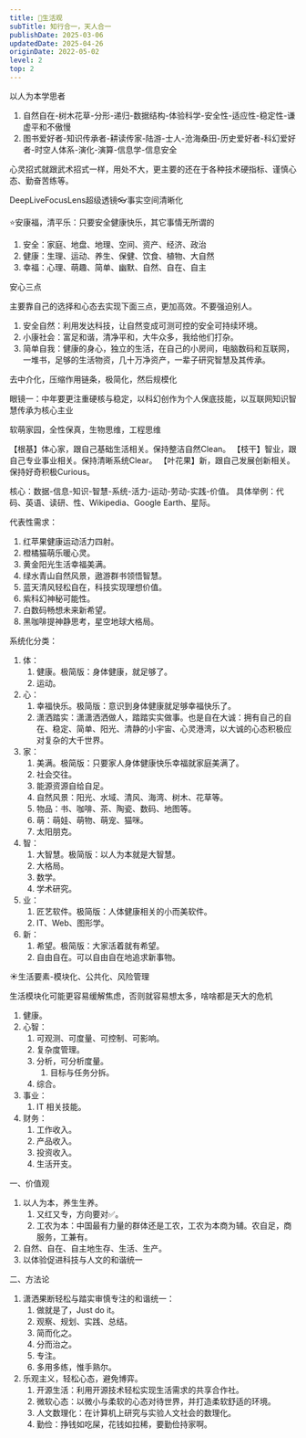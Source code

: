 ```yaml
---
title: 🌼生活观
subTitle: 知行合一，天人合一
publishDate: 2025-03-06
updatedDate: 2025-04-26
originDate: 2022-05-02
level: 2
top: 2
---
```


以人为本学思者
1. 自然自在-树木花草-分形-递归-数据结构-体验科学-安全性-适应性-稳定性-谦虚平和不傲慢
2. 图书爱好者-知识传承者-耕读传家-陆游-士人-沧海桑田-历史爱好者-科幻爱好者-时空人体系-演化-演算-信息学-信息安全



心灵招式就跟武术招式一样，用处不大，更主要的还在于各种技术硬指标、谨慎心态、勤奋苦练等。

DeepLiveFocusLens超级透镜👓事实空间清晰化

⭐️安康福，清平乐：只要安全健康快乐，其它事情无所谓的

1. 安全：家庭、地盘、地理、空间、资产、经济、政治
2. 健康：生理、运动、养生、保健、饮食、植物、大自然
3. 幸福：心理、萌趣、简单、幽默、自然、自在、自主

安心三点

主要靠自己的选择和心态去实现下面三点，更加高效。不要强迫别人。

1. 安全自然：利用发达科技，让自然变成可测可控的安全可持续环境。
2. 小康社会：富足和谐，清净平和，大牛众多，我给他们打杂。
3. 简单自我：健康的身心，独立的生活，在自己的小房间，电脑数码和互联网，一堆书，足够的生活物资，几十万净资产，一辈子研究智慧及其传承。



去中介化，压缩作用链条，极简化，然后规模化




眼镜一：中年要更注重硬核与稳定，以科幻创作为个人保底技能，以互联网知识智慧传承为核心主业

软萌家园，全性保真，生物思维，工程思维


【根基】体心家，跟自己基础生活相关。保持整洁自然Clean。
【枝干】智业，跟自己专业事业相关。保持清晰系统Clear。
【叶花果】新，跟自己发展创新相关。保持好奇积极Curious。

核心：数据-信息-知识-智慧-系统-活力-运动-劳动-实践-价值。
具体举例：代码、英语、读研、性、Wikipedia、Google Earth、星际。

代表性需求：
1. 红苹果健康运动活力四射。
2. 橙橘猫萌乐暖心灵。
3. 黄金阳光生活幸福美满。
4. 绿水青山自然风景，遨游群书领悟智慧。
5. 蓝天清风轻松自在，科技实现理想价值。
6. 紫科幻神秘可能性。
7. 白数码畅想未来新希望。
8. 黑咖啡提神静思考，星空地球大格局。

系统化分类：
1. 体：
    1. 健康。极简版：身体健康，就足够了。
    2. 运动。
2. 心：
    1. 幸福快乐。极简版：意识到身体健康就足够幸福快乐了。
    2. 潇洒踏实：潇潇洒洒做人，踏踏实实做事。也是自在大诚：拥有自己的自在、稳定、简单、阳光、清静的小宇宙、心灵港湾，以大诚的心态积极应对复杂的大千世界。
3. 家：
    1. 美满。极简版：只要家人身体健康快乐幸福就家庭美满了。
    2. 社会交往。
    3. 能源资源自给自足。
    4. 自然风景：阳光、水域、清风、海湾、树木、花草等。
    5. 物品：书、咖啡、茶、陶瓷、数码、地图等。
    6. 萌：萌娃、萌物、萌宠、猫咪。
    7. 太阳朋克。
4. 智：
    1. 大智慧。极简版：以人为本就是大智慧。
    2. 大格局。
    3. 数学。
    4. 学术研究。
5. 业：
    1. 匠艺软件。极简版：人体健康相关的小而美软件。
    2. IT、Web、图形学。
6. 新：
    1. 希望。极简版：大家活着就有希望。
    2. 自由自在。可以自由自在地追求新事物。




☀️生活要素-模块化、公共化、风险管理

生活模块化可能更容易缓解焦虑，否则就容易想太多，啥啥都是天大的危机

1. 健康。
2. 心智：
    1. 可观测、可度量、可控制、可影响。
    2. 复杂度管理。
    3. 分析，可分析度量。
        1. 目标与任务分拆。
    4. 综合。
3. 事业：
    1. IT 相关技能。
4. 财务：
    1. 工作收入。
    2. 产品收入。
    3. 投资收入。
    4. 生活开支。


一、价值观

1. 以人为本，养生生养。
    1. 又红又专，方向要对✅。
    2. 工农为本：中国最有力量的群体还是工农，工农为本商为辅。农自足，商服务，工兼有。
2. 自然、自在、自主地生存、生活、生产。
3. 以体验促进科技与人文的和谐统一

二、方法论

1. 潇洒果断轻松与踏实审慎专注的和谐统一：
    1. 做就是了，Just do it。
    2. 观察、规划、实践、总结。
    3. 简而化之。
    4. 分而治之。
    5. 专注。
    6. 多用多练，惟手熟尔。
2. 乐观主义，轻松心态，避免博弈。
    1. 开源生活：利用开源技术轻松实现生活需求的共享合作社。
    2. 微软心态：以微小与柔软的心态对待世界，并打造柔软舒适的环境。
    3. 人文数理化：在计算机上研究与实验人文社会的数理化。
    4. 勤俭：挣钱如吃屎，花钱如拉稀，要勤俭持家啊。
